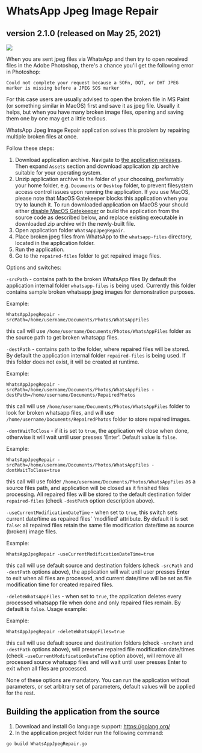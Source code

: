 # WhatsApp Jpeg Image Repair
## version 2.1.0 (released on May 25, 2021)

[![](https://github.com/cdefgah/whatsapp-jpeg-repair/workflows/build/badge.svg)](https://github.com/cdefgah/whatsapp-jpeg-repair/actions)

When you are sent jpeg files via WhatsApp and then try to open received files in the Adobe Photoshop, there's a chance you'll get the following error in Photoshop:

`Could not complete your request because a SOFn, DQT, or DHT JPEG marker is missing before a JPEG SOS marker`

For this case users are usually advised to open the broken file in MS Paint (or something similar in MacOS) first and save it as jpeg file. Usually it helps, but when you have many broken image files, opening and saving them one by one may get a little tedious.

WhatsApp Jpeg Image Repair application solves this problem by repairing multiple broken files at once.

Follow these steps:
1. Download application archive. Navigate to [the application releases](https://github.com/cdefgah/whatsapp-jpeg-repair/releases). Then expand `Assets` section and download application zip archive suitable for your operating system.
2. Unzip application archive to the folder of your choosing, preferrably your home folder, e.g. `Documents` or `Desktop` folder, to prevent filesystem access control issues upon running the application. If you use MacOS, please note that MacOS Gatekeeper blocks this application when you try to launch it. To run downloaded application on MacOS your should either [disable MacOS Gatekeeper](https://www.google.com/search?q=disable+MacOS+Gatekeeper) or build the application from the source code as described below, and replace existing executable in downloaded zip archive with the newly-built file.
3. Open application folder `WhatsAppJpegRepair`.
4. Place broken jpeg files from WhatsApp to the `whatsapp-files` directory, located in the application folder.
5. Run the application.
6. Go to the `repaired-files` folder to get repaired image files.

Options and switches:

`-srcPath` - contains path to the broken WhatsApp files
By default the application internal folder `whatsapp-files` is being used.
Currently this folder contains sample broken whatsapp jpeg images for demonstration purposes.

Example:
```
WhatsAppJpegRepair -srcPath=/home/username/Documents/Photos/WhatsAppFiles
```

this call will use `/home/username/Documents/Photos/WhatsAppFiles` folder as the source path to get broken whatsapp files.

`-destPath` - contains path to the folder, where repaired files will be stored.
By default the application internal folder `repaired-files` is being used.
If this folder does not exist, it will be created at runtime.

Example:
```
WhatsAppJpegRepair -srcPath=/home/username/Documents/Photos/WhatsAppFiles -destPath=/home/username/Documents/RepairedPhotos
```
this call will use `/home/username/Documents/Photos/WhatsAppFiles` folder to look for broken whatsapp files, and will use `/home/username/Documents/RepairedPhotos` folder to store repaired images.

`-dontWaitToClose` - if it is set to `true`, the application wil close when done, otherwise it will wait until user presses 'Enter'. Default value is `false`.

Example:
```
WhatsAppJpegRepair -srcPath=/home/username/Documents/Photos/WhatsAppFiles -dontWaitToClose=true
```
this call will use folder `/home/username/Documents/Photos/WhatsAppFiles` as a source files path, and application will be closed as it finished files processing. All repaired files will be stored to the default destination folder `repaired-files` (check `-destPath` option description above).

`-useCurrentModificationDateTime` - when set to `true`, this switch sets current date/time as repaired files' 'modified' attribute. By default it is set `false`: all repaired files retain the same file modification date/time as source (broken) image files.

Example:
```
WhatsAppJpegRepair -useCurrentModificationDateTime=true
```
this call will use default source and destination folders (check `-srcPath` and `-destPath` options above), the application will wait until user presses Enter to exit when all files are processed,
and current date/time will be set as file modification time for created repaired files.

`-deleteWhatsAppFiles` - when set to `true`, the application deletes every processed whatsapp file when done and only repaired files remain. By default is `false`. Usage example:

Example:
```
WhatsAppJpegRepair -deleteWhatsAppFiles=true
```
this call will use default source and destination folders (check `-srcPath` and `-destPath` options above), will preserve repaired file modification date/times (check `-useCurrentModificationDateTime` option above), will remove all processed source whatsapp files and will wait until user presses Enter to exit when all files are processed.

None of these options are mandatory. You can run the application without parameters, or set arbitrary set of parameters, default values will be applied for the rest.

## Building the application from the source

1. Download and install Go language support: https://golang.org/
2. In the application project folder run the following command:
```
go build WhatsAppJpegRepair.go
```
